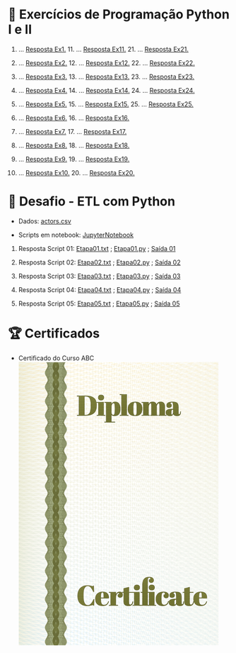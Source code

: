 # 📝 Exercícios de Programação Python I e II

1. ... [Resposta Ex1.](exercicios/ex1.py)  11. ... [Resposta Ex11.](exercicios/ex11.py)  21. ... [Resposta Ex21.](exercicios/ex21.py)

2. ... [Resposta Ex2.](exercicios/ex2.py)  12. ... [Resposta Ex12.](exercicios/ex12.py)  22. ... [Resposta Ex22.](exercicios/ex22.py)

3. ... [Resposta Ex3.](exercicios/ex3.py)  13. ... [Resposta Ex13.](exercicios/ex13.py)  23. ... [Resposta Ex23.](exercicios/ex23.py)

4. ... [Resposta Ex4.](exercicios/ex4.py)  14. ... [Resposta Ex14.](exercicios/ex14.py)  24. ... [Resposta Ex24.](exercicios/ex24.py)

5. ... [Resposta Ex5.](exercicios/ex5.py)  15. ... [Resposta Ex15.](exercicios/ex15.py)  25. ... [Resposta Ex25.](exercicios/ex25.py)

6. ... [Resposta Ex6.](exercicios/ex6.py)  16. ... [Resposta Ex16.](exercicios/ex16.py)

7. ... [Resposta Ex7.](exercicios/ex7.py)  17. ... [Resposta Ex17.](exercicios/ex17.py)

8. ... [Resposta Ex8.](exercicios/ex8.py)  18. ... [Resposta Ex18.](exercicios/ex18.py)

9. ... [Resposta Ex9.](exercicios/ex9.py)  19. ... [Resposta Ex19.](exercicios/ex19.py)

10. ... [Resposta Ex10.](exercicios/ex10.py)  20. ... [Resposta Ex20.](exercicios/ex20.py)


# 🚀 Desafio - ETL com Python

* Dados: [actors.csv](evidencias/actors.csv)

* Scripts em notebook: [JupyterNotebook](evidencias/notebook.ipynb)

1. Resposta Script 01: [Etapa01.txt](evidencias/etapa-1.txt) ; [Etapa01.py](evidencias/etapa-1.py) ; [Saída 01](evidencias/resultado1.txt)

2. Resposta Script 02: [Etapa02.txt](evidencias/etapa-2.txt) ; [Etapa02.py](evidencias/etapa-2.py) ; [Saída 02](evidencias/resultado2.txt)

3. Resposta Script 03: [Etapa03.txt](evidencias/etapa-3.txt) ; [Etapa03.py](evidencias/etapa-3.py) ; [Saída 03](evidencias/resultado3.txt)

4. Resposta Script 04: [Etapa04.txt](evidencias/etapa-4.txt) ; [Etapa04.py](evidencias/etapa-4.py) ; [Saída 04](evidencias/resultado4.txt)

5. Resposta Script 05: [Etapa05.txt](evidencias/etapa-5.txt) ; [Etapa05.py](evidencias/etapa-5.py) ; [Saída 05](evidencias/resultado5.txt)



# 🏆 Certificados


- Certificado do Curso ABC
![Curso ABC](certificados/sample.png)


